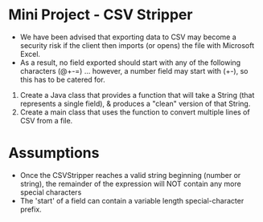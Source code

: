 # Mini Project - CSV Stripper
- We have been advised that exporting data to CSV may become a security risk if the client then imports (or opens) the file with Microsoft Excel. 
- As a result, no field exported should start with any of the following characters (@+-=) ...
    however, a number field may start with (+-), so this has to be catered for.

1. Create a Java class that provides a function that will take a String (that represents a single field), & produces a "clean" version of that String.
2. Create a main class that uses the function to convert multiple lines of CSV from a file.


# Assumptions
- Once the CSVStripper reaches a valid string beginning (number or string), the remainder of the expression will NOT contain any more special characters
- The 'start' of a field can contain a variable length special-character prefix.  
